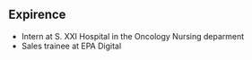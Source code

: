 ## Expirence 

- Intern at S. XXI Hospital in the Oncology Nursing deparment 
- Sales trainee at EPA Digital
